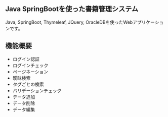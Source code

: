 ## Java SpringBootを使った書籍管理システム
Java, SpringBoot, Thymeleaf, JQuery, OracleDBを使ったWebアプリケーションです。<br/>

## 機能概要
- ログイン認証
- ログインチェック
- ページネーション
- 曖昧検索
- タグごとの検索
- バリデーションチェック
- データ追加
- データ削除
- データ編集
